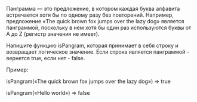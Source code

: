 Панграмма — это предложение, в котором каждая буква алфавита встречается хотя бы по одному разу без повторений. Например, предложение «The quick brown fox jumps over the lazy dog» является панграммой, поскольку в нем хотя бы один раз используются буквы от A до Z (регистр значения не имеет).

Напишите функцию isPangram, которая принимает в себя строку и возвращает логическое значение. Если строка является панграммой - вернется true, если нет - false.

Пример:

isPangram(«The quick brown fox jumps over the lazy dog») => true

isPangram(«Hello world») => false